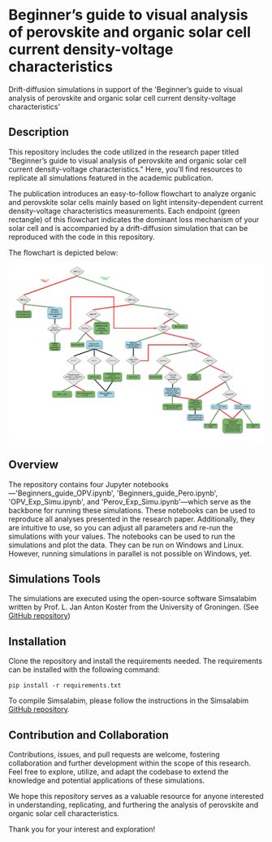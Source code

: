 # Beginner’s guide to visual analysis of perovskite and organic solar cell current density-voltage characteristics
Drift-diffusion simulations in support of the 'Beginner’s guide to visual analysis of perovskite and organic solar cell current density-voltage characteristics'

## Description
This repository includes the code utilized in the research paper titled "Beginner’s guide to visual analysis of perovskite and organic solar cell current density-voltage characteristics." Here, you'll find resources to replicate all simulations featured in the academic publication.

The publication introduces an easy-to-follow flowchart to analyze organic and perovskite solar cells mainly based on light intensity-dependent current density-voltage characteristics measurements. Each endpoint (green rectangle) of this flowchart indicates the dominant loss mechanism of your solar cell and is accompanied by a drift-diffusion simulation that can be reproduced with the code in this repository.

The flowchart is depicted below:

![Flowchart to determine the main losses of an organic or perovskite solar cell](Flowchart.jpg)

## Overview
The repository contains four Jupyter notebooks—'Beginners_guide_OPV.ipynb', 'Beginners_guide_Pero.ipynb', 'OPV_Exp_Simu.ipynb', and 'Perov_Exp_Simu.ipynb'—which serve as the backbone for running these simulations. These notebooks can be used to reproduce all analyses presented in the research paper. Additionally, they are intuitive to use, so you can adjust all parameters and re-run the simulations with your values. The notebooks can be used to run the simulations and plot the data. They can be run on Windows and Linux. However, running simulations in parallel is not possible on Windows, yet.

## Simulations Tools

The simulations are executed using the open-source software Simsalabim written by Prof. L. Jan Anton Koster from the University of Groningen. (See [GitHub repository](https://github.com/kostergroup/SIMsalabim))

## Installation

Clone the repository and install the requirements needed. The requirements can be installed with the following command:

```
pip install -r requirements.txt
```
To compile Simsalabim, please follow the instructions in the Simsalabim [GitHub repository](https://github.com/kostergroup/SIMsalabim).

## Contribution and Collaboration
Contributions, issues, and pull requests are welcome, fostering collaboration and further development within the scope of this research. Feel free to explore, utilize, and adapt the codebase to extend the knowledge and potential applications of these simulations.

We hope this repository serves as a valuable resource for anyone interested in understanding, replicating, and furthering the analysis of perovskite and organic solar cell characteristics.

Thank you for your interest and exploration!
